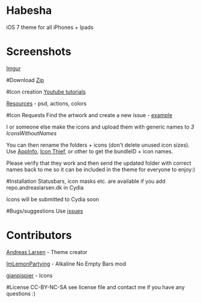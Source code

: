 # Habesha
iOS 7 theme for all iPhones + Ipads

# Screenshots
[Imgur](http://imgur.com/a/7uDxB)

#Download
[Zip](https://github.com/andreaslarsen/habesha/archive/master.zip)

#Icon creation
[Youtube tutorials](https://www.youtube.com/watch?v=Xu9YZSiugzg&list=PLu10KOqPpseQVdqkfgSX2C8liWPSGG0bb)

[Resources](https://github.com/andreaslarsen/habesha-resources) - psd, actions, colors

#Icon Requests
Find the artwork and create a new issue - [example](https://github.com/andreaslarsen/habesha/issues/5)

I or someone else make the icons and upload them with generic names to *3 IconsWithoutNames*

You can then rename the folders + icons (don't delete unused icon sizes). Use [AppInfo](http://cydia.saurik.com/package/com.mileskabal.appinfo/), [Icon Thief](http://cydia.saurik.com/package/com.troywagner.iconthief/), or other to get the bundleID + icon names.

Please verify that they work and then send the updated folder with correct names back to me so it can be included in the theme for everyone to enjoy:)

#Installation
Statusbars, icon masks etc. are available if you add repo.andreaslarsen.dk in Cydia

Icons will be submitted to Cydia soon

#Bugs/suggestions
Use [issues](https://github.com/andreaslarsen/habesha/issues/)

# Contributors
[Andreas Larsen](http://www.andreaslarsen.dk) - Theme creator

[ImLemonPartying](http://www.reddit.com/user/ImLemonPartying) - Alkaline No Empty Bars mod

[gianpispier](https://github.com/gianpispier) - Icons

#License
CC-BY-NC-SA see license file and contact me if you have any questions :)

